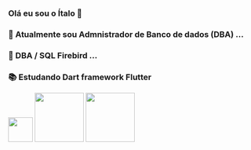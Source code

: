 ### Olá eu sou o Ítalo 👋




### 🔭 Atualmente sou Admnistrador de Banco de dados (DBA) ...
### 🌱 DBA / SQL Firebird ...
### 📚 Estudando Dart framework Flutter 

<img src="https://upload.wikimedia.org/wikipedia/commons/8/8e/Firebird_logo.svg" width="50px">  <img src="https://upload.wikimedia.org/wikipedia/commons/f/fe/Dart_programming_language_logo.svg" width="100px"> <img src="https://upload.wikimedia.org/wikipedia/commons/4/44/Google-flutter-logo.svg" width="100px"> 



